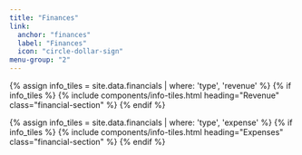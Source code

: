 ```yaml
---
title: "Finances"
link:
  anchor: "finances"
  label: "Finances"
  icon: "circle-dollar-sign"
menu-group: "2"
---
```

<div class="financials">
  {% assign info_tiles = site.data.financials | where: 'type', 'revenue' %}
  {% if info_tiles %}
    {% include components/info-tiles.html heading="Revenue" class="financial-section" %}
  {% endif %}


  {% assign info_tiles = site.data.financials | where: 'type', 'expense' %}
  {% if info_tiles %}
    {% include components/info-tiles.html heading="Expenses" class="financial-section" %}
  {% endif %}
</div>
